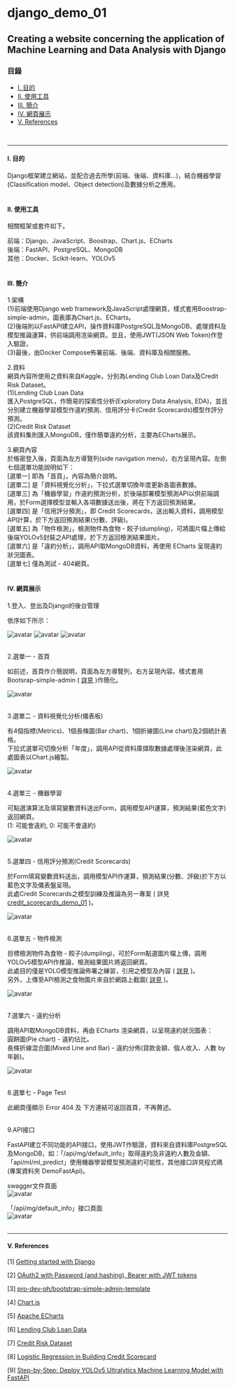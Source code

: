 # **django_demo_01**


## **Creating a website concerning the application of Machine Learning and Data Analysis with Django**

### **目錄** 

* [Ⅰ. 目的](#1)
* [Ⅱ. 使用工具](#2)
* [Ⅲ. 簡介](#3)
* [Ⅳ. 網頁展示](#4)
* [Ⅴ. References](#5)

<br>

---

<h4 id="1">Ⅰ. 目的</h4>
Django框架建立網站，並配合過去所學(前端、後端、資料庫…)，結合機器學習(Classification model、Object detection)及數據分析之應用。
<br><br>

<h4 id="2">Ⅱ. 使用工具</h4>

相關框架或套件如下。

前端：Django、JavaScript、Boostrap、Chart.js、ECharts<br>
後端：FastAPI、PostgreSQL、MongoDB<br>
其他：Docker、Scikit-learn、YOLOv5
<br><br>

<h4 id="3">Ⅲ. 簡介</h4>

1.架構<br>
(1)前端使用Django web framework及JavaScript處理網頁，樣式套用Boostrap-simple-admin，圖表庫為Chart.js、ECharts。<br>
(2)後端則以FastAPI建立API，操作資料庫PostgreSQL及MongoDB、處理資料及模型推論運算，供前端調用渲染網頁。並且，使用JWT(JSON Web Token)作登入驗證，<br>
(3)最後，由Docker Compose佈署前端、後端、資料庫及相關服務。<br>

2.資料<br>
網頁內容所使用之資料來自Kaggle，分別為Lending Club Loan Data及Credit Risk Dataset。<br>
(1)Lending Club Loan Data<br>
匯入PostgreSQL，作簡易的探索性分析(Exploratory Data Analysis, EDA)，並且分別建立機器學習模型作違約預測、信用評分卡(Credit Scorecards)模型作評分預測。<br>
(2)Credit Risk Dataset<br>
該資料集則匯入MongoDB，僅作簡單違約分析，主要為ECharts展示。<br>

3.網頁內容<br>
於帳密登入後，頁面為左方導覽列(side navigation menu)，右方呈現內容。左側七個選單功能說明如下：<br>
[選單一] 即為「首頁」，內容為簡介說明。<br>
[選單二] 是「資料視覺化分析」，下拉式選單切換年度更新各圖表數據。<br>
[選單三] 為「機器學習」作違約預測分析，於後端部署模型預測API以供前端調用，於Form選擇模型並輸入各項數據送出後，將在下方返回預測結果。<br>
[選單四] 是「信用評分預測」，即 Credit Scorecards，送出輸入資料，調用模型API計算，於下方返回預測結果(分數、評級)。<br>
[選單五] 為「物件檢測」，檢測物件為食物 - 餃子(dumpling)，可將圖片檔上傳給後端YOLOv5封裝之API處理，於下方返回檢測結果圖片。<br>
[選單六] 是「違約分析」，調用API取MongoDB資料，再使用 ECharts 呈現違約狀況圖表。<br>
[選單七] 僅為測試 - 404網頁。<br><br>

<h4 id="4">Ⅳ. 網頁展示</h4>

1.登入、登出及Django的後台管理<br>

依序如下所示：<br>

![avatar](./README_png/page_login.png)
![avatar](./README_png/page_logout.png)
![avatar](./README_png/page_admin.png)
<br><br>

2.選單一 - 首頁<br>

如前述，首頁作介簡說明，頁面為左方導覽列，右方呈現內容。樣式套用Bootsrap-simple-admin ( [詳見](<https://github.com/pro-dev-ph/bootstrap-simple-admin-template>) )作簡化。

![avatar](./README_png/page_home.png) 
<br><br>

3.選單二 - 資料視覺化分析(儀表板)<br>

有4個指標(Metrics)、1個長條圖(Bar chart)、1個折線圖(Line chart)及2個統計表格。<br>
下拉式選單可切換分析「年度」，調用API從資料庫擷取數據處理後渲染網頁，此處圖表以Chart.js繪製。

![avatar](./README_png/page_dashboard.png)
<br><br>

4.選單三 - 機器學習<br>

可點選演算法及填寫變數資料送出Form，調用模型API運算，預測結果(藍色文字)返回網頁。<br>
(1: 可能會違約, 0: 可能不會違約)

![avatar](./README_png/page_ml.png)
<br><br>

5.選單四 - 信用評分預測(Credit Scorecards)<br>

於Form填寫變數資料送出，調用模型API作運算，預測結果(分數、評級)於下方以藍色文字及儀表盤呈現。<br>
此處Credit Scorecards之模型訓練及推論為另一專案 ( 詳見 [credit_scorecards_demo_01](<https://github.com/qinglian1105/credit_scorecards_demo_01/tree/main>) )。

![avatar](./README_png/page_scorecard.png)
<br><br>

6.選單五 - 物件檢測<br>

目標檢測物件為食物 - 餃子(dumpling)，可於Form點選圖片檔上傳，調用YOLOv5模型API作推論，檢測結果圖片將返回網頁。<br>此處目的僅是YOLO模型推論佈署之練習，引用之模型及內容 ( [詳見](<https://medium.com/@auliyafirdaus03/step-by-step-deploy-yolov5-ultralytics-machine-learning-model-with-fastapi-ef6faacea4ee>) )。<br>
另外，上傳至API檢測之食物圖片來自於網路上截圖( [詳見](<https://www.facebook.com/ohshotaiwan/posts/%E6%BC%A2%E7%A5%9E%E6%88%90%E5%8A%9F%E5%BA%97%E9%99%90%E5%AE%9A%E6%96%99%E7%90%86-%E5%A4%A7%E5%AE%B6%E4%BE%86%E9%A4%83%E5%AD%90%E3%81%AE%E7%8E%8B%E5%B0%87%E9%83%BD%E9%BB%9E%E4%BB%80%E9%BA%BC%E6%96%99%E7%90%86%E5%91%A2%E5%A6%82%E6%9E%9C%E6%AF%AB%E7%84%A1%E9%A0%AD%E7%B7%92%E7%9A%84%E8%A9%B1%E5%B0%8F%E7%B7%A8%E8%B6%85%E6%8E%A8%E8%96%A6%E6%96%B0%E6%89%8B%E5%85%A5%E9%96%80%E6%AC%BE%E7%8E%8B%E5%B0%87%E6%8B%89%E9%BA%B5%E5%A5%97%E9%A4%90%E7%8E%8B%E5%B0%87%E4%BA%BA%E6%B0%A3%E6%96%99%E7%90%86%E4%B8%80%E6%AC%A1%E6%94%B6%E9%9B%86%E7%8E%8B%E5%B0%87%E7%85%8E%E9%A4%83%E7%8E%8B%E5%B0%87%E7%82%92%E9%A3%AF%E7%8E%8B%E5%B0%87%E9%86%AC%E6%B2%B9%E8%B1%9A%E9%AA%A8%E6%8B%89%E9%BA%B5%E7%86%B1%E9%96%80%E8%8F%9C%E5%96%AE%E4%B8%80/380404612371913/>) )。

![avatar](./README_png/page_yolov5.png)
<br><br>

7.選單六 - 違約分析<br>

調用API取MongoDB資料，再由 ECharts 渲染網頁，以呈現違約狀況圖表：<br>
圓餅圖(Pie chart) - 違約佔比。<br>
長條折線混合圖(Mixed Line and Bar) - 違約分佈(貸款金額、個人收入、人數 by 年齡)。<br>



![avatar](./README_png/page_default.png)
<br><br>

8.選單七 - Page Test<br>

此網頁僅顯示 Error 404 及 下方連結可返回首頁，不再贅述。<br><br>

9.API接口<br>

FastAPI建立不同功能的API接口，使用JWT作驗證，資料來自資料庫PostgreSQL及MongoDB，如：「/api/mg/default_info」取得違約及非違約人數及金額、「api/ml/ml_predict」使用機器學習模型預測違約可能性，其他接口詳見程式碼(專案資料夾 DemoFastApi)。<br>

swagger文件頁面<br>
![avatar](./README_png/page_api_docs.png)<br>

「/api/mg/default_info」接口頁面<br>
![avatar](./README_png/page_api.png)
<br>
<br>

---

<h4 id="5">Ⅴ. References</h4>

[1] [Getting started with Django](<https://www.djangoproject.com/start/>)

[2] [OAuth2 with Password (and hashing), Bearer with JWT tokens](<https://fastapi.tiangolo.com/tutorial/security/oauth2-jwt/>)

[3] [pro-dev-ph/bootstrap-simple-admin-template](<https://github.com/pro-dev-ph/bootstrap-simple-admin-template>)

[4] [Chart.js](<https://www.chartjs.org/>)

[5] [Apache ECharts](<https://echarts.apache.org/zh/index.html>)

[6] [Lending Club Loan Data](<https://www.kaggle.com/datasets/adarshsng/lending-club-loan-data-csv/data>)

[7] [Credit Risk Dataset](<https://www.kaggle.com/datasets/laotse/credit-risk-dataset/data>)

[8] [Logistic Regression in Building Credit Scorecard](<https://medium.com/@rachmanto.rian/logistic-regression-in-building-credit-scorecard-924bece9f953>)

[9] [Step-by-Step: Deploy YOLOv5 Ultralytics Machine Learning Model with FastAPI](<https://medium.com/@auliyafirdaus03/step-by-step-deploy-yolov5-ultralytics-machine-learning-model-with-fastapi-ef6faacea4ee>)